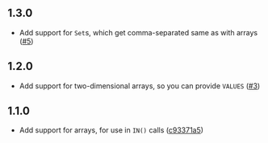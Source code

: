 ## 1.3.0

- Add support for `Set`s, which get comma-separated same as with arrays ([#5](https://github.com/TehShrike/sql-tagged-template-literal/pull/5))

## 1.2.0

- Add support for two-dimensional arrays, so you can provide `VALUES` ([#3](https://github.com/TehShrike/sql-tagged-template-literal/pull/3))

## 1.1.0

- Add support for arrays, for use in `IN()` calls ([c93371a5](https://github.com/TehShrike/sql-tagged-template-literal/commit/c93371a53dd383c4f707d68d832970c35a4fc2e7))
